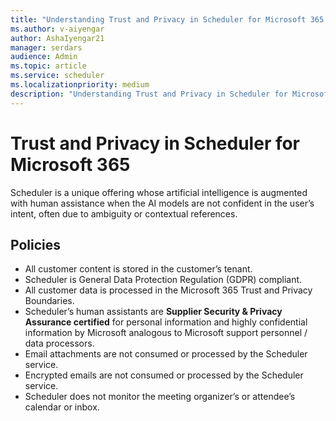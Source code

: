 ```yaml
---
title: "Understanding Trust and Privacy in Scheduler for Microsoft 365."
ms.author: v-aiyengar
author: AshaIyengar21
manager: serdars
audience: Admin
ms.topic: article
ms.service: scheduler
ms.localizationpriority: medium
description: "Understanding Trust and Privacy in Scheduler for Microsoft 365 are used with AI models and human assisted AI."
---
```

# Trust and Privacy in Scheduler for Microsoft 365

Scheduler is a unique offering whose artificial intelligence is augmented with human assistance when the AI models are not confident in the user’s intent, often due to ambiguity or contextual references. 

## Policies

- All customer content is stored in the customer’s tenant.
- Scheduler is General Data Protection Regulation (GDPR) compliant.
- All customer data is processed in the Microsoft 365 Trust and Privacy Boundaries.
- Scheduler’s human assistants are **Supplier Security & Privacy Assurance certified** for personal information and highly confidential information by Microsoft analogous to Microsoft support personnel / data processors. 
- Email attachments are not consumed or processed by the Scheduler service.
- Encrypted emails are not consumed or processed by the Scheduler service.
- Scheduler does not monitor the meeting organizer’s or attendee’s calendar or inbox. 
